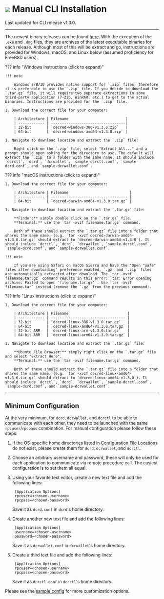 # <img class="dcr-icon" src="/img/dcr-icons/Dcrtl.svg" /> Manual CLI Installation

Last updated for CLI release v1.3.0.

---

The newest binary releases can be found [here](https://github.com/decred/decred-binaries/releases). With the exception of the `.exe` and `.dmg` files, they are archives of the latest executable binaries for each release. Although most of this will be extract and go, instructions are provided for Windows, macOS, and Linux below (assumed proficiency for FreeBSD users).

??? info "Windows instructions (click to expand)"

    !!! note

        Windows 7/8/10 provides native support for `.zip` files, therefore it is preferable to use the `.zip` file. If you decide to download the `.tar.gz` file, it will require two separate extractions in some third-party application (7-Zip, WinRAR, etc.) to get to the actual binaries. Instructions are provided for the `.zip` file.

    1. Download the correct file for your computer:

        | Architecture | Filename                          |
        | ------------ | ----------------------------------|
        | 32-bit       | `decred-windows-386-v1.3.0.zip`   |
        | 64-bit       | `decred-windows-amd64-v1.3.0.zip` |

    1. Navigate to download location and extract the `.zip` file:

        Right click on the `.zip` file, select "Extract All..." and a prompt should open asking for the directory to use. The default will extract the `.zip` to a folder with the same name. It should include `dcrctl`, `dcrd`, `dcrwallet`, `sample-dcrctl.conf`, `sample-dcrd.conf`, and `sample-dcrwallet.conf`.

??? info "macOS instructions (click to expand)"

    1. Download the correct file for your computer:

        | Architecture | Filename                            |
        | ------------ | ----------------------------------- |
        | 64-bit       | `decred-darwin-amd64-v1.3.0.tar.gz` |

    1. Navigate to download location and extract the `.tar.gz` file:

        **Finder:** simply double click on the `.tar.gz` file.
        **Terminal:** use the `tar -xvzf filename.tar.gz` command.

        Both of these should extract the `.tar.gz` file into a folder that shares the same name. (e.g. `tar -xvzf decred-darwin-amd64-v1.3.0.tar.gz` should extract to `decred-darwin-amd64-v1.3.0`). It should include `dcrctl`, `dcrd`, `dcrwallet`, `sample-dcrctl.conf`, `sample-dcrd.conf`, and `sample-dcrwallet.conf`.

    !!! note

        If you are using Safari on macOS Sierra and have the 'Open "safe" files after downloading' preference enabled, `.gz` and `.zip` files are automatically extracted after download. The `tar -xvzf filename.tar.gz` command results in this error: `tar: Error opening archive: Failed to open 'filename.tar.gz'`. Use `tar -xvzf filename.tar` instead (remove the `.gz` from the previous command).

??? info "Linux instructions (click to expand)"

    1. Download the correct file for your computer:

        | Architecture | Filename                           |
        | ------------ | ---------------------------------- |
        | 32-bit       | `decred-linux-386-v1.3.0.tar.gz`   |
        | 64-bit       | `decred-linux-amd64-v1.3.0.tar.gz` |
        | 32-bit ARM   | `decred-linux-arm-v1.3.0.tar.gz`   |
        | 64-bit ARM   | `decred-linux-arm64-v1.3.0.tar.gz` |

    1. Navigate to download location and extract the `.tar.gz` file:

        **Ubuntu File Browser:** simply right click on the `.tar.gz` file and select "Extract Here".
        **Terminal:** use the `tar -xvzf filename.tar.gz` command.

        Both of these should extract the `.tar.gz` file into a folder that shares the same name. (e.g. `tar -xvzf decred-linux-amd64-v1.3.0.tar.gz` should extract to `decred-linux-amd64-v1.3.0`). It should include `dcrctl`, `dcrd`, `dcrwallet`, `sample-dcrctl.conf`, `sample-dcrd.conf`, and `sample-dcrwallet.conf`.

---

## Minimum Configuration

At the very minimum, for `dcrd`, `dcrwallet`, and `dcrctl` to be able to communicate with each other, they need to be launched with the same `rpcuser`/`rpcpass` combination. For manual configuration please follow these steps:

1. If the OS-specific home directories listed in [Configuration File Locations](../getting-started/startup-basics.md#configuration-file-locations) do not exist, please create them for `dcrd`, `dcrwallet`, and `dcrctl`.

1. Choose an arbitrary username and password, these will only be used for each application to communicate via remote procedure call. The easiest configuration is to set them all equal.

1. Using your favorite text editor, create a new text file and add the following lines:

        [Application Options]
        rpcuser=<chosen-username>
        rpcpass=<chosen-password>

    Save it as `dcrd.conf` in `dcrd`'s home directory.

1. Create another new text file and add the following lines:

        [Application Options]
        username=<chosen-username>
        password=<chosen-password>

    Save it as `dcrwallet.conf` in `dcrwallet`'s home directory.

1. Create a third text file and add the following lines:

        [Application Options]
        rpcuser=<chosen-username>
        rpcpass=<chosen-password>

    Save it as `dcrctl.conf` in `dcrctl`'s home directory.

Please see the [sample config](https://github.com/decred/dcrd/blob/master/sampleconfig/sampleconfig.go#L8-L352) for more customization options.
